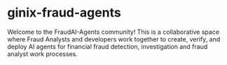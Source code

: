 # ginix-fraud-agents
Welcome to the FraudAI-Agents community! This is a collaborative space where Fraud Analysts and developers work together to create, verify, and deploy AI agents for financial fraud detection, investigation and fraud analyst work processes.
